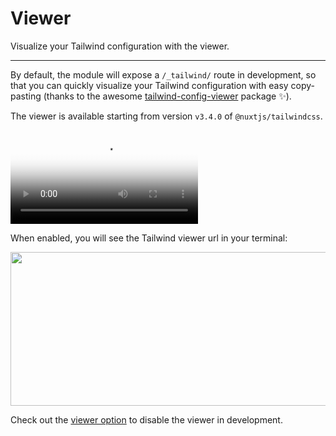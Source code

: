 # Viewer

Visualize your Tailwind configuration with the viewer.

---

By default, the module will expose a `/_tailwind/` route in development, so that you can quickly visualize your Tailwind configuration with easy copy-pasting (thanks to the awesome [tailwind-config-viewer](https://github.com/rogden/tailwind-config-viewer) package ✨).

The viewer is available starting from version  `v3.4.0` of `@nuxtjs/tailwindcss`.

<video poster="https://res.cloudinary.com/nuxt/video/upload/v1608225750/nuxt-tailwind-viewer_ktowjm.jpg" loop playsinline controls>
  <source src="https://res.cloudinary.com/nuxt/video/upload/q_auto/v1608225750/nuxt-tailwind-viewer_ktowjm.webm" type="video/webm" />
  <source src="https://res.cloudinary.com/nuxt/video/upload/q_auto/v1608225750/nuxt-tailwind-viewer_ktowjm.mp4" type="video/mp4" />
  <source src="https://res.cloudinary.com/nuxt/video/upload/q_auto/v1608225750/nuxt-tailwind-viewer_ktowjm.ogv" type="video/ogg" />
</video>

When enabled, you will see the Tailwind viewer url in your terminal:

<img src="/tailwind-viewer.png" width="530" height="246" style="margin: 0;" />

Check out the [viewer option](/getting-started/options#viewer) to disable the viewer in development.
